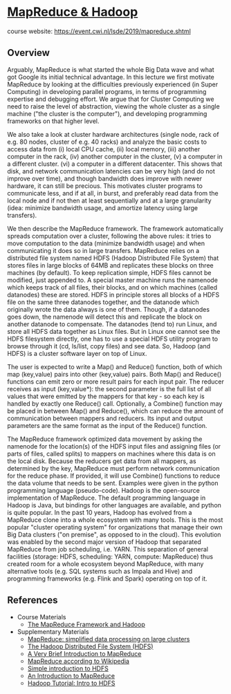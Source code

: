 # [MapReduce & Hadoop](https://hackmd.io/@mit-distributed-systems-engineering/mapreduce-hadoop)

course website: https://event.cwi.nl/lsde/2019/mapreduce.shtml

## Overview

Arguably, MapReduce is what started the whole Big Data wave and what got Google its initial technical advantage. In this lecture we first motivate MapReduce by looking at the difficulties previously experienced (in Super Computing) in developing parallel programs, in terms of programming expertise and debugging effort. We argue that for Cluster Computing we need to raise the level of abstraction, viewing the whole cluster as a single machine ("the cluster is the computer"), and developing programming frameworks on that higher level.

We also take a look at cluster hardware architectures (single node, rack of e.g. 80 nodes, cluster of e.g. 40 racks) and analyze the basic costs to access data from (i) local CPU cache, (ii) local memory, (iii) another computer in the rack, (iv) another computer in the cluster, (v) a computer in a different cluster. (vi) a computer in a different datacenter. This shows that disk, and network communication latencies can be very high (and do not improve over time), and though bandwidth does improve with newer hardware, it can still be precious. This motivates cluster programs to communicate less, and if at all, in burst, and preferably read data from the local node and if not then at least sequentially and at a large granularity (idea: minimize bandwidth usage, and amortize latency using large transfers).

We then describe the MapReduce framework. The framework automatically spreads computation over a cluster, following the above rules: it tries to move computation to the data (minimize bandwidth usage) and when communicating it does so in large transfers. MapReduce relies on a distributed file system named HDFS (Hadoop Distributed File System) that stores files in large blocks of 64MB and replicates these blocks on three machines (by default). To keep replication simple, HDFS files cannot be modified, just appended to. A special master machine runs the namenode which keeps track of all files, their blocks, and on which machines (called datanodes) these are stored. HDFS in principle stores all blocks of a HDFS file on the same three datanodes together, and the datanode which originally wrote the data always is one of them. Though, if a datanodes goes down, the namenode will detect this and replicate the block on another datanode to compensate. The datanodes (tend to) run Linux, and store all HDFS data together as Linux files. But in Linux one cannot see the HDFS filesystem directly, one has to use a special HDFS utility program to browse through it (cd, ls/list, copy files) and see data. So, Hadoop (and HDFS) is a cluster software layer on top of Linux.

The user is expected to write a Map() and Reduce() function, both of which map (key,value) pairs into other (key,value) pairs. Both Map() and Reduce() functions can emit zero or more result pairs for each input pair. The reducer receives as input (key,value*): the second parameter is the full list of all values that were emitted by the mappers for that key - so each key is handled by exactly one Reduce() call. Optionally, a Combine() function may be placed in between Map() and Reduce(), which can reduce the amount of communication between mappers and reducers. Its input and output parameters are the same format as the input of the Reduce() function.

The MapReduce framework optimized data movement by asking the namenode for the location(s) of the HDFS input files and assigning files (or parts of files, called splits) to mappers on machines where this data is on the local disk. Because the reducers get data from all mappers, as determined by the key, MapReduce must perform network communication for the reduce phase. If provided, it will use Combine() functions to reduce the data volume that needs to be sent.
Examples were given in the python programming language (pseudo-code). Hadoop is the open-source implementation of MapReduce. The default programming language in Hadoop is Java, but bindings for other languages are available, and python is quite popular.
In the past 10 years, Hadoop has evolved from a MapReduce clone into a whole ecosystem with many tools. This is the most popular "cluster operating system" for organizations that manage their own Big Data clusters ("on premise", as opposed to in the cloud). This evolution was enabled by the second major version of Hadoop that separated MapReduce from job scheduling, i.e. YARN. This separation of general facilities (storage: HDFS, scheduling: YARN, compute: MapReduce) thus created room for a whole ecosystem beyond MapReduce, with many alternative tools (e.g. SQL systems such as Impala and Hive) and programming frameworks (e.g. Flink and Spark) operating on top of it.

## References

- Course Materials
    - [The MapReduce Framework and Hadoop](https://github.com/cyyeh/large-scale-data-engineering/blob/master/mapreduce-hadoop/03-MapReduce%20%26%20Hadoop.pdf)
- Supplementary Materials
    - [MapReduce: simplified data processing on large clusters](https://github.com/cyyeh/large-scale-data-engineering/blob/master/mapreduce-hadoop/mapreduce.pdf)
    - [The Hadoop Distributed File System (HDFS)](https://github.com/cyyeh/large-scale-data-engineering/blob/master/mapreduce-hadoop/hdfs_design.pdf)
    - [A Very Brief Introduction to MapReduce](https://github.com/cyyeh/large-scale-data-engineering/blob/master/mapreduce-hadoop/map_reduce_tutorial.pdf)
    - [MapReduce according to Wikipedia](https://www.wikiwand.com/en/MapReduce)
    - [Simple introduction to HDFS](http://hadoopilluminated.com/hadoop_illuminated/HDFS_Intro.html)
    - [An Introduction to MapReduce](https://www.slideshare.net/franebandov/an-introduction-to-mapreduce-6789635)
    - [Hadoop Tutorial: Intro to HDFS](https://www.youtube.com/watch?v=ziqx2hJY8Hg)